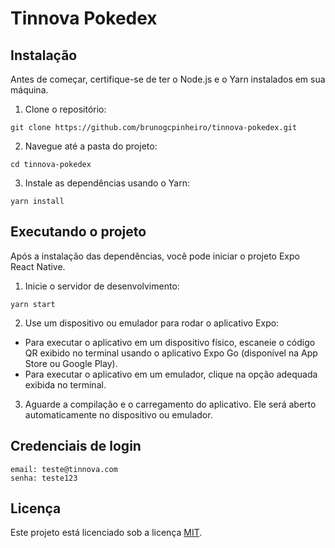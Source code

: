 # Tinnova Pokedex

## Instalação

Antes de começar, certifique-se de ter o Node.js e o Yarn instalados em sua máquina.

1. Clone o repositório:

```
git clone https://github.com/brunogcpinheiro/tinnova-pokedex.git
```

2. Navegue até a pasta do projeto:

```
cd tinnova-pokedex
```

3. Instale as dependências usando o Yarn:

```
yarn install
```

## Executando o projeto

Após a instalação das dependências, você pode iniciar o projeto Expo React Native.

1. Inicie o servidor de desenvolvimento:

```
yarn start
```

2. Use um dispositivo ou emulador para rodar o aplicativo Expo:

- Para executar o aplicativo em um dispositivo físico, escaneie o código QR exibido no terminal usando o aplicativo Expo Go (disponível na App Store ou Google Play).
- Para executar o aplicativo em um emulador, clique na opção adequada exibida no terminal.

3. Aguarde a compilação e o carregamento do aplicativo. Ele será aberto automaticamente no dispositivo ou emulador.

## Credenciais de login

```
email: teste@tinnova.com
senha: teste123
```

## Licença

Este projeto está licenciado sob a licença [MIT](https://opensource.org/licenses/MIT).
